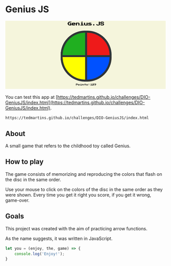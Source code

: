 # Genius JS

![Genius JS image](./assets/img/genius.png)

You can test this app at [https://tedmartins.github.io/challenges/DIO-GeniusJS/index.html](https://tedmartins.github.io/challenges/DIO-GeniusJS/index.html).

```
https://tedmartins.github.io/challenges/DIO-GeniusJS/index.html
```

## About

A small game that refers to the childhood toy called Genius.

## How to play

The game consists of memorizing and reproducing the colors that flash on the disc in the same order. 

Use your mouse to click on the colors of the disc in the same order as they were shown. Every time you get it right you score, if you get it wrong, game-over.

## Goals

This project was created with the aim of practicing arrow functions.

As the name suggests, it was written in JavaScript.

```javascript
let you = (enjoy, the, game) => {
    console.log('Enjoy!');
}
```